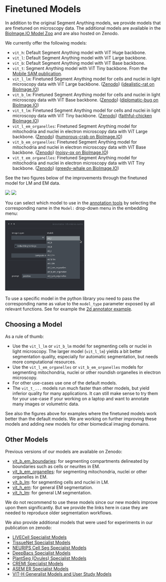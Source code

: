 # Finetuned Models

In addition to the original Segment Anything models, we provide models that are finetuned on microscopy data.
The additional models are available in the [BioImage.IO Model Zoo](https://bioimage.io/#/) and are also hosted on Zenodo.

We currently offer the following models:

- `vit_h`: Default Segment Anything model with ViT Huge backbone.
- `vit_l`: Default Segment Anything model with ViT Large backbone.
- `vit_b`: Default Segment Anything model with ViT Base backbone.
- `vit_t`: Segment Anything model with ViT Tiny backbone. From the [Mobile SAM publication](https://arxiv.org/abs/2306.14289).
- `vit_l_lm`: Finetuned Segment Anything model for cells and nuclei in light microscopy data with ViT Large backbone. ([Zenodo](https://doi.org/10.5281/zenodo.11111176)) ([idealistic-rat on BioImage.IO](TODO))
- `vit_b_lm`: Finetuned Segment Anything model for cells and nuclei in light microscopy data with ViT Base backbone. ([Zenodo](https://zenodo.org/doi/10.5281/zenodo.11103797)) ([diplomatic-bug on BioImage.IO](TODO))
- `vit_t_lm`: Finetuned Segment Anything model for cells and nuclei in light microscopy data with ViT Tiny backbone. ([Zenodo](https://doi.org/10.5281/zenodo.11111328)) ([faithful-chicken BioImage.IO](TODO))
- `vit_l_em_organelles`: Finetuned Segment Anything model for mitochodria and nuclei in electron microscopy data with ViT Large backbone. ([Zenodo](https://doi.org/10.5281/zenodo.11111054)) ([humorous-crab on BioImage.IO](TODO))
- `vit_b_em_organelles`: Finetuned Segment Anything model for mitochodria and nuclei in electron microscopy data with ViT Base backbone. ([Zenodo](https://doi.org/10.5281/zenodo.11111293)) ([noisy-ox on BioImage.IO](TODO))
- `vit_t_em_organelles`: Finetuned Segment Anything model for mitochodria and nuclei in electron microscopy data with ViT Tiny backbone. ([Zenodo](https://doi.org/10.5281/zenodo.11110950)) ([greedy-whale on BioImage.IO](TODO))

See the two figures below of the improvements through the finetuned model for LM and EM data. 

<img src="https://raw.githubusercontent.com/computational-cell-analytics/micro-sam/master/doc/images/lm_comparison.png" width="768">

<img src="https://raw.githubusercontent.com/computational-cell-analytics/micro-sam/master/doc/images/em_comparison.png" width="768">

You can select which model to use in the [annotation tools](#annotation-tools) by selecting the corresponding name in the `Model:` drop-down menu in the embedding menu:

<img src="https://raw.githubusercontent.com/computational-cell-analytics/micro-sam/master/doc/images/model-type-selector.png" width="256">

To use a specific model in the python library you need to pass the corresponding name as value to the `model_type` parameter exposed by all relevant functions.
See for example the [2d annotator example](https://github.com/computational-cell-analytics/micro-sam/blob/master/examples/annotator_2d.py#L62).


## Choosing a Model 

As a rule of thumb:
- Use the `vit_l_lm` or `vit_b_lm` model for segmenting cells or nuclei in light microscopy. The larger model (`vit_l_lm`) yields a bit better segmentation quality, especially for automatic segmentation, but needs more computational resources.
- Use the `vit_l_em_organelles` or `vit_b_em_organelles` models for segmenting mitochondria, nuclei or other  roundish organelles in electron microscopy.
- For other use-cases use one of the default models.
- The `vit_t_...` models run much faster than other models, but yield inferior quality for many applications. It can still make sense to try them for your use-case if your working on a laptop and want to annotate many images or volumetric data. 

See also the figures above for examples where the finetuned models work better than the default models.
We are working on further improving these models and adding new models for other biomedical imaging domains.


## Other Models

Previous versions of our models are available on Zenodo:
- [vit_b_em_boundaries](https://zenodo.org/records/10524894): for segmenting compartments delineated by boundaries such as cells or neurites in EM.
- [vit_b_em_organelles](https://zenodo.org/records/10524828): for segmenting mitochondria, nuclei or other organelles in EM.
- [vit_b_lm](https://zenodo.org/records/10524791): for segmenting cells and nuclei in LM.
- [vit_h_em](https://zenodo.org/records/8250291): for general EM segmentation.
- [vit_h_lm](https://zenodo.org/records/8250299): for general LM segmentation.

We do not recommend to use these models since our new models improve upon them significantly. But we provide the links here in case they are needed to reproduce older segmentation workflows.

We also provide additional models that were used for experiments in our publication on zenodo:
- [LIVECell Specialist Models](https://zenodo.org/records/11115426)
- [TissueNet Specialist Models](TODO)
- [NEURIPS Cell Seg Specialist Models](TODO)
- [DeepBacs Specialist Models](TODO)
- [PlantSeg (Ovules) Specialist Models](TODO)
- [CREMI Specialist Models](TODO)
- [ASEM ER Specialist Models](TODO)
- [VIT-H Generalist Models and User Study Models](TODO)
